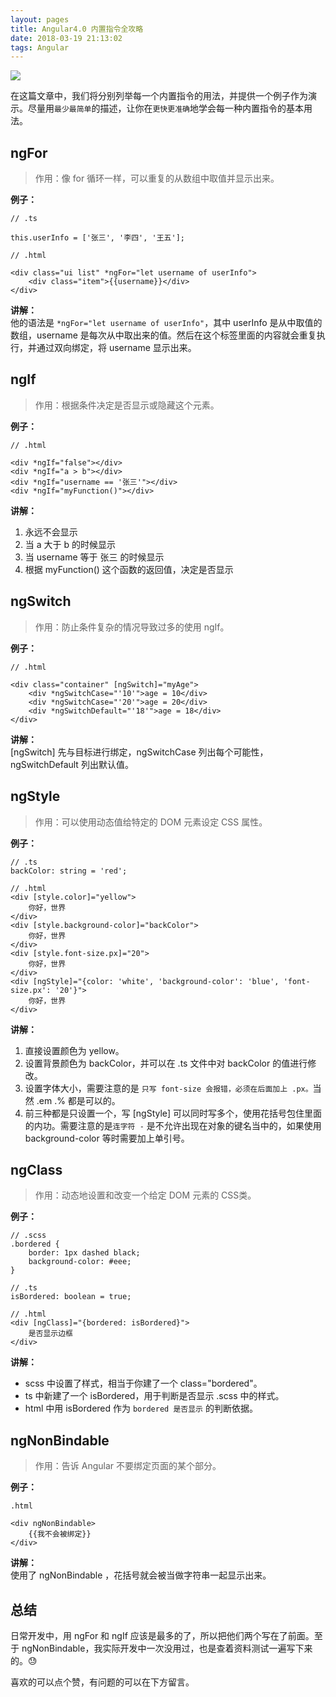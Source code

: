 ```yaml
---
layout: pages
title: Angular4.0 内置指令全攻略
date: 2018-03-19 21:13:02
tags: Angular
---
```


![](http://upload-images.jianshu.io/upload_images/2024647-21a1ad6c1a23c6fa.png?imageMogr2/auto-orient/strip%7CimageView2/2/w/1240)

在这篇文章中，我们将分别列举每一个内置指令的用法，并提供一个例子作为演示。尽量用`最少最简单`的描述，让你在`更快更准确`地学会每一种内置指令的基本用法。

<!-- more -->

ngFor
---
>作用：像 for 循环一样，可以重复的从数组中取值并显示出来。

**例子：**

    // .ts

    this.userInfo = ['张三', '李四', '王五'];
	
    // .html

    <div class="ui list" *ngFor="let username of userInfo">
        <div class="item">{{username}}</div>
    </div>

**讲解：**  
他的语法是 `*ngFor="let username of userInfo"`，其中 userInfo 是从中取值的数组，username 是每次从中取出来的值。然后在这个标签里面的内容就会重复执行，并通过双向绑定，将 username 显示出来。

ngIf
---
>作用：根据条件决定是否显示或隐藏这个元素。

**例子：**

    // .html
	
    <div *ngIf="false"></div>
    <div *ngIf="a > b"></div>
    <div *ngIf="username == '张三'"></div>
    <div *ngIf="myFunction()"></div>

**讲解：**  

1. 永远不会显示
2. 当 a 大于 b 的时候显示
3. 当 username 等于 张三 的时候显示
4. 根据 myFunction() 这个函数的返回值，决定是否显示

ngSwitch
---
>作用：防止条件复杂的情况导致过多的使用 ngIf。

**例子：**

    // .html
	
    <div class="container" [ngSwitch]="myAge">
        <div *ngSwitchCase="'10'">age = 10</div>
        <div *ngSwitchCase="'20'">age = 20</div>
        <div *ngSwitchDefault="'18'">age = 18</div>
    </div>
	
**讲解：**  
[ngSwitch] 先与目标进行绑定，ngSwitchCase 列出每个可能性，ngSwitchDefault 列出默认值。

ngStyle
---
>作用：可以使用动态值给特定的 DOM 元素设定 CSS 属性。  

**例子：**
	
    // .ts
    backColor: string = 'red';
	
    // .html
    <div [style.color]="yellow">
        你好，世界
    </div>
    <div [style.background-color]="backColor">
        你好，世界
    </div>
    <div [style.font-size.px]="20">
        你好，世界
    </div>
    <div [ngStyle]="{color: 'white', 'background-color': 'blue', 'font-size.px': '20'}">
        你好，世界
    </div>
	
**讲解：**

1. 直接设置颜色为 yellow。
2. 设置背景颜色为 backColor，并可以在 .ts 文件中对 backColor 的值进行修改。
3. 设置字体大小，需要注意的是 `只写 font-size 会报错，必须在后面加上 .px。`当然 .em .% 都是可以的。
4. 前三种都是只设置一个，写 [ngStyle] 可以同时写多个，使用花括号包住里面的内功。需要注意的是`连字符 -` 是不允许出现在对象的键名当中的，如果使用 background-color 等时需要加上单引号。

ngClass
---
>作用：动态地设置和改变一个给定 DOM 元素的 CSS类。

**例子：**

    // .scss
    .bordered {
        border: 1px dashed black;
        background-color: #eee;
    }

    // .ts
    isBordered: boolean = true;
		
    // .html
    <div [ngClass]="{bordered: isBordered}">
        是否显示边框
    </div>
	
**讲解：**

- scss 中设置了样式，相当于你建了一个 class="bordered"。  
- ts 中新建了一个 isBordered，用于判断是否显示 .scss 中的样式。
- html 中用 isBordered 作为 `bordered 是否显示` 的判断依据。

ngNonBindable
---
>作用：告诉 Angular 不要绑定页面的某个部分。

**例子：**

    .html
	
    <div ngNonBindable>
        {{我不会被绑定}}
    </div>
	
**讲解：**  
使用了 ngNonBindable ，花括号就会被当做字符串一起显示出来。

总结
---
日常开发中，用 ngFor 和 ngIf 应该是最多的了，所以把他们两个写在了前面。至于 ngNonBindable，我实际开发中一次没用过，也是查着资料测试一遍写下来的。😓

喜欢的可以点个赞，有问题的可以在下方留言。
